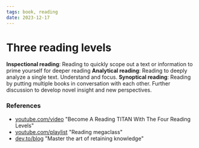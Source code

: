 ```yaml
---
tags: book, reading
date: 2023-12-17
---
```


# Three reading levels

**Inspectional reading**: Reading to quickly scope out a text or information to prime yourself for deeper reading
**Analytical reading**: Reading to deeply analyze a single text. Understand and focus.
**Synoptical reading**: Reading by putting multiple books in conversation with each other. Further discussion to develop novel insight and new perspectives.


### References

- [youtube.com/video](https://www.youtube.com/watch?v=PBTbfzIK7Qk) "Become A Reading TITAN With The Four Reading Levels"
- [youtube.com/playlist](https://www.youtube.com/playlist?list=PLDSpam7EKMlWPtBNOr4WogqU4KCr28Dol) "Reading megaclass"
- [dev.to/blog](https://dev.to/yanpi/how-to-never-forget-mastering-the-art-of-retaining-knowledge-531h) "Master the art of retaining knowledge"